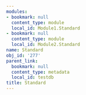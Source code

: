 ```yaml
---
modules:
- bookmark: null
  content_type: module
  local_id: Module1.Standard
- bookmark: null
  content_type: module
  local_id: Module2.Standard
name: Standard
obj_id: '277'
parent_link:
  bookmark: null
  content_type: metadata
  local_id: testdb
title: Standard
---
```

